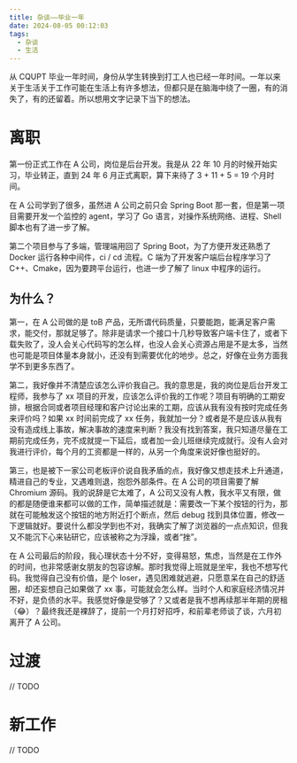 ```yaml
---
title: 杂谈——毕业一年
date: 2024-08-05 00:12:03
tags:
  - 杂谈
  - 生活
---
```


从 CQUPT 毕业一年时间，身份从学生转换到打工人也已经一年时间。一年以来关于生活关于工作可能在生活上有许多想法，但都只是在脑海中绕了一圈，有的消失了，有的还留着。所以想用文字记录下当下的想法。

# 离职

第一份正式工作在 A 公司，岗位是后台开发。我是从 22 年 10 月的时候开始实习，毕业转正，直到 24 年 6 月正式离职，算下来待了 3 + 11 + 5 = 19 个月时间。

在 A 公司学到了很多，虽然进 A 公司之前只会 Spring Boot 那一套，但是第一项目需要开发一个监控的 agent，学习了 Go 语言，对操作系统网络、进程、Shell 脚本也有了进一步了解。

第二个项目参与了多端，管理端用回了 Spring Boot，为了方便开发还熟悉了 Docker 运行各种中间件，ci / cd 流程。C 端为了开发客户端后台程序学习了 C++、Cmake，因为要跨平台运行，也进一步了解了 linux 中程序的运行。

## 为什么？

第一，在 A 公司做的是 toB 产品，无所谓代码质量，只要能跑，能满足客户需求，能交付，那就足够了。除非是请求一个接口十几秒导致客户端卡住了，或者下载失败了，没人会关心代码写的怎么样，也没人会关心资源占用是不是太多，当然也可能是项目体量本身就小，还没有到需要优化的地步。总之，好像在业务方面我学不到更多东西了。

第二，我好像并不清楚应该怎么评价我自己。我的意思是，我的岗位是后台开发工程师，我参与了 xx 项目的开发，应该怎么评价我的工作呢？项目有明确的工期安排，根据合同或者项目经理和客户讨论出来的工期，应该从我有没有按时完成任务来评价吗？如果 xx 时间前完成了 xx 任务，我就加一分？或者是不是应该从我有没有造成线上事故，解决事故的速度来判断？我没有找到答案，我只知道尽量在工期前完成任务，完不成就提一下延后，或者加一会儿班继续完成就行。没有人会对我进行评价，每个月的工资都是一样的，从另一个角度来说好像也挺好的。

第三，也是被下一家公司老板评价说自我矛盾的点，我好像又想走技术上升通道，精进自己的专业，又遇难则退，抱怨外部条件。在 A 公司的项目需要了解 Chromium 源码。我的说辞是它太难了，A 公司又没有人教，我水平又有限，做的都是随便谁来都可以做的工作，简单描述就是：需要改一下某个按钮的行为，那就在可能触发这个按钮的地方附近打个断点，然后 debug 找到具体位置，修改一下逻辑就好。要说什么都没学到也不对，我确实了解了浏览器的一点点知识，但我又不能沉下心来钻研它，应该被称之为浮躁，或者“挫”。

在 A 公司最后的阶段，我心理状态十分不好，变得易怒，焦虑，当然是在工作外的时间，也非常感谢女朋友的包容谅解。那时我觉得上班就是坐牢，我也不想写代码。我觉得自己没有价值，是个 loser，遇见困难就逃避，只愿意呆在自己的舒适圈，却还妄想自己如果做了 xx 事，可能就会怎么样。当时个人和家庭经济情况并不好，是负债的水平。我感觉好像是受够了？又或者是我不想再续那半年期的房租（😂）？最终我还是裸辞了，提前一个月打好招呼，和前辈老师谈了谈，六月初离开了 A 公司。

# 过渡

// TODO

# 新工作

// TODO

